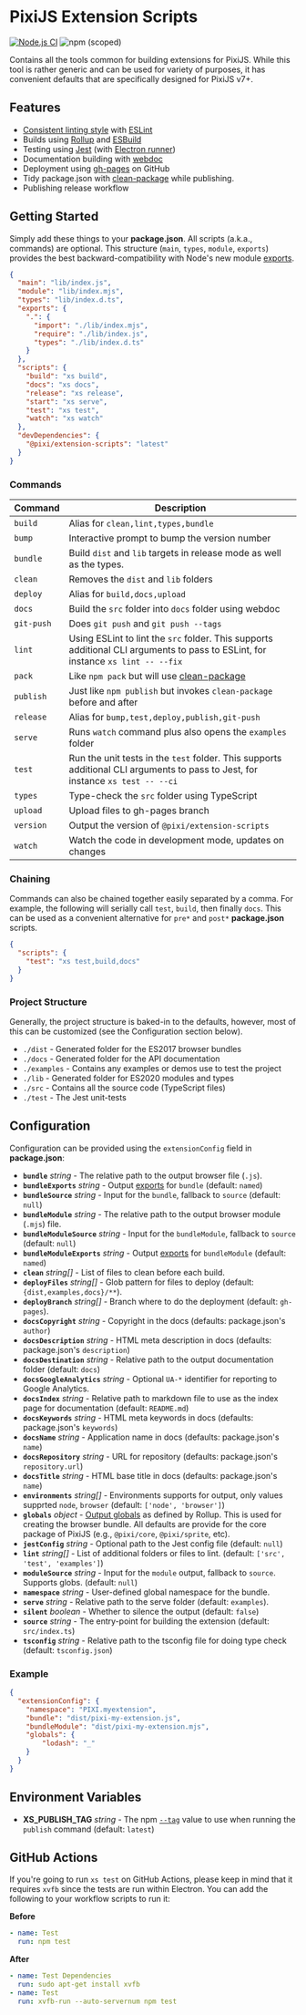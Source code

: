 # PixiJS Extension Scripts

[![Node.js CI](https://github.com/pixijs/extension-scripts/actions/workflows/build.yml/badge.svg)](https://github.com/pixijs/extension-scripts/actions/workflows/build.yml) ![npm (scoped)](https://img.shields.io/npm/v/@pixi/extension-scripts)

Contains all the tools common for building extensions for PixiJS. While this tool is rather generic and can be used for variety of purposes, it has convenient defaults that are specifically designed for PixiJS v7+.

## Features

* [Consistent linting style](https://github.com/pixijs/eslint-config/) with [ESLint](https://eslint.org/)
* Builds using [Rollup](https://rollupjs.org/guide/en/) and [ESBuild](https://esbuild.github.io/)
* Testing using [Jest](https://jestjs.io/docs/getting-started) (with [Electron runner](https://github.com/kayahr/jest-electron-runner))
* Documentation building with [webdoc](https://github.com/webdoc-labs/webdoc)
* Deployment using [gh-pages](https://github.com/tschaub/gh-pages) on GitHub
* Tidy package.json with [clean-package](https://www.npmjs.com/package/clean-package) while publishing.
* Publishing release workflow

## Getting Started

Simply add these things to your **package.json**. All scripts (a.k.a., commands) are optional. This structure (`main`, `types`, `module`, `exports`) provides the best backward-compatibility with Node's new module [exports](https://nodejs.org/api/packages.html#exports).

```json
{
  "main": "lib/index.js",
  "module": "lib/index.mjs",
  "types": "lib/index.d.ts",
  "exports": {
    ".": {
      "import": "./lib/index.mjs",
      "require": "./lib/index.js",
      "types": "./lib/index.d.ts"
    }
  },
  "scripts": {
    "build": "xs build",
    "docs": "xs docs",
    "release": "xs release",
    "start": "xs serve",
    "test": "xs test",
    "watch": "xs watch"
  },
  "devDependencies": {
    "@pixi/extension-scripts": "latest"
  }
}
```

### Commands

| Command | Description |
|---|---|
| `build` | Alias for `clean,lint,types,bundle` |
| `bump` | Interactive prompt to bump the version number |
| `bundle` | Build `dist` and `lib` targets in release mode as well as the types. |
| `clean` | Removes the `dist` and `lib` folders |
| `deploy` | Alias for `build,docs,upload` |
| `docs` | Build the `src` folder into `docs` folder using webdoc |
| `git-push` | Does `git push` and `git push --tags` |
| `lint` | Using ESLint to lint the `src` folder. This supports additional CLI arguments to pass to ESLint, for instance `xs lint -- --fix` |
| `pack` | Like `npm pack` but will use [clean-package](https://www.npmjs.com/package/clean-package) |
| `publish` | Just like `npm publish` but invokes `clean-package` before and after |
| `release` | Alias for `bump,test,deploy,publish,git-push` |
| `serve` | Runs `watch` command plus also opens the `examples` folder |
| `test` | Run the unit tests in the `test` folder. This supports additional CLI arguments to pass to Jest, for instance `xs test -- --ci` |
| `types` | Type-check the `src` folder using TypeScript |
| `upload` | Upload files to gh-pages branch |
| `version` | Output the version of `@pixi/extension-scripts` |
| `watch` | Watch the code in development mode, updates on changes |

### Chaining

Commands can also be chained together easily separated by a comma. For example, the following will serially call `test`, `build`, then finally `docs`. This can be used as a convenient alternative for `pre*` and `post*` **package.json** scripts.

```json
{
  "scripts": {
    "test": "xs test,build,docs"
  }
}
```

### Project Structure

Generally, the project structure is baked-in to the defaults, however, most of this can be customized (see the Configuration section below).

* `./dist` - Generated folder for the ES2017 browser bundles
* `./docs` - Generated folder for the API documentation
* `./examples` - Contains any examples or demos use to test the project
* `./lib` - Generated folder for ES2020 modules and types
* `./src` - Contains all the source code (TypeScript files)
* `./test` - The Jest unit-tests

## Configuration

Configuration can be provided using the `extensionConfig` field in **package.json**:

* **`bundle`** _string_ - The relative path to the output browser file (`.js`).
* **`bundleExports`** _string_ - Output [exports](https://rollupjs.org/guide/en/#outputexports) for `bundle` (default: `named`)
* **`bundleSource`** _string_ - Input for the `bundle`, fallback to `source` (default: `null`)
* **`bundleModule`** _string_ - The relative path to the output browser module (`.mjs`) file.
* **`bundleModuleSource`** _string_ - Input for the `bundleModule`, fallback to `source` (default: `null`)
* **`bundleModuleExports`** _string_ - Output [exports](https://rollupjs.org/guide/en/#outputexports) for `bundleModule` (default: `named`)
* **`clean`** _string[]_ - List of files to clean before each build.
* **`deployFiles`** _string[]_ - Glob pattern for files to deploy (default: `{dist,examples,docs}/**`).
* **`deployBranch`** _string[]_ - Branch where to do the deployment (default: `gh-pages`).
* **`docsCopyright`** _string_ - Copyright in the docs (defaults: package.json's `author`)
* **`docsDescription`** _string_ - HTML meta description in docs (defaults: package.json's `description`)
* **`docsDestination`** _string_ - Relative path to the output documentation folder (default: `docs`)
* **`docsGoogleAnalytics`** _string_ - Optional `UA-*` identifier for reporting to Google Analytics.
* **`docsIndex`** _string_ - Relative path to markdown file to use as the index page for documentation (default: `README.md`)
* **`docsKeywords`** _string_ - HTML meta keywords in docs (defaults: package.json's `keywords`)
* **`docsName`** _string_ - Application name in docs  (defaults: package.json's `name`)
* **`docsRepository`** _string_ - URL for repository (defaults: package.json's `repository.url`)
* **`docsTitle`** _string_ - HTML base title in docs (defaults: package.json's `name`)
* **`environments`** _string[]_ - Environments supports for output, only values supprted `node`, `browser` (default: `['node', 'browser']`)
* **`globals`** _object_ - [Output globals](https://rollupjs.org/guide/en/#outputglobals) as defined by Rollup. This is used for creating the browser bundle. All defaults are provide for the core package of PixiJS (e.g., `@pixi/core`, `@pixi/sprite`, etc).
* **`jestConfig`** _string_ - Optional path to the Jest config file (default: `null`)
* **`lint`** _string[]_ - List of additional folders or files to lint. (default: `['src', 'test', 'examples']`)
* **`moduleSource`** _string_ - Input for the `module` output, fallback to `source`. Supports globs. (default: `null`)
* **`namespace`** _string_ - User-defined global namespace for the bundle.
* **`serve`** _string_ - Relative path to the serve folder (default: `examples`).
* **`silent`** _boolean_ - Whether to silence the output (default: `false`)
* **`source`** _string_ - The entry-point for building the extension (default: `src/index.ts`)
* **`tsconfig`** _string_ - Relative path to the tsconfig file for doing type check (default: `tsconfig.json`)

### Example

```json
{
  "extensionConfig": {
    "namespace": "PIXI.myextension",
    "bundle": "dist/pixi-my-extension.js",
    "bundleModule": "dist/pixi-my-extension.mjs",
    "globals": {
        "lodash": "_"
    }
  }
}
```

## Environment Variables

* **XS_PUBLISH_TAG** _string_ - The npm [`--tag`](https://docs.npmjs.com/cli/v10/commands/npm-publish#tag) value to use when running the `publish` command (default: `latest`)

## GitHub Actions

If you're going to run `xs test` on GitHub Actions, please keep in mind that it requires `xvfb` since the tests are run within Electron. You can add the following to your workflow scripts to run it:

**Before**

```yml
- name: Test
  run: npm test
```

**After**

```yml
- name: Test Dependencies
  run: sudo apt-get install xvfb
- name: Test
  run: xvfb-run --auto-servernum npm test
```

